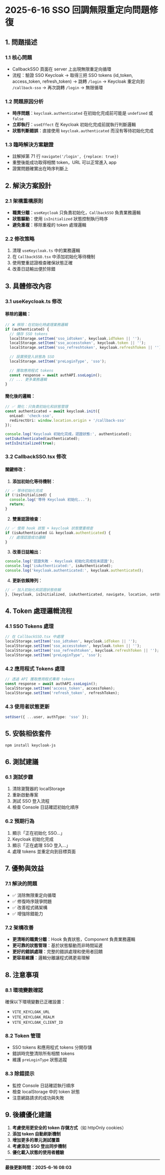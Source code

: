 # 2025-6-16 SSO 回調無限重定向問題修復

## 1. 問題描述

### 1.1 核心問題
- CallbackSSO 頁面在 server 上出現無限重定向循環
- 流程：驗證 SSO Keycloak → 取得三把 SSO tokens (id_token, access_token, refresh_token) → 跳轉 `/login` → Keycloak 重定向到 `/callback-sso` → 再次跳轉 `/login` → 無限循環

### 1.2 問題原因分析
- **時序問題**：`keycloak.authenticated` 在初始化完成前可能是 `undefined` 或 `false`
- **立即執行**：`useEffect` 在 Keycloak 初始化完成前就執行判斷邏輯
- **狀態判斷錯誤**：直接使用 `keycloak.authenticated` 而沒有等待初始化完成

### 1.3 臨時解決方案驗證
- 註解掉第 71 行 `navigate('/login', {replace: true})`
- 重整後能成功取得相關 token，URL 可以正常進入 app
- 證實問題確實出在時序判斷上

## 2. 解決方案設計

### 2.1 架構重構原則
- **職責分離**：`useKeycloak` 只負責初始化，`CallbackSSO` 負責業務邏輯
- **狀態驅動**：使用 `isInitialized` 狀態控制執行時序
- **避免重複**：移除重複的 token 處理邏輯

### 2.2 修改策略
1. 清理 `useKeycloak.ts` 中的業務邏輯
2. 在 `CallbackSSO.tsx` 中添加初始化等待機制
3. 使用雙重認證檢查確保狀態正確
4. 改善日誌輸出便於除錯

## 3. 具體修改內容

### 3.1 useKeycloak.ts 修改

#### 移除的邏輯：
```typescript
// ❌ 移除：在初始化時處理業務邏輯
if (authenticated) {
  // 儲存 SSO tokens
  localStorage.setItem('sso_idtoken', keycloak.idToken || '');
  localStorage.setItem('sso_accesstoken', keycloak.token || '');
  localStorage.setItem('sso_refreshtoken', keycloak.refreshToken || '');
  
  // 設置預登入狀態為 SSO
  localStorage.setItem('preLoginType', 'sso');
  
  // 獲取應用程式 tokens
  const response = await authAPI.ssoLogin();
  // ... 更多業務邏輯
}
```

#### 簡化後的邏輯：
```typescript
// ✅ 簡化：只負責初始化和狀態管理
const authenticated = await keycloak.init({
  onLoad: 'check-sso',
  redirectUri: window.location.origin + '/callback-sso'
});

console.log('Keycloak 初始化完成，認證狀態:', authenticated);
setIsAuthenticated(authenticated);
setIsInitialized(true);
```

### 3.2 CallbackSSO.tsx 修改

#### 關鍵修改：
1. **添加初始化等待機制**：
```typescript
// ✅ 等待初始化完成
if (!isInitialized) {
  console.log('等待 Keycloak 初始化...');
  return;
}
```

2. **雙重認證檢查**：
```typescript
// ✅ 使用 hook 狀態 + keycloak 狀態雙重檢查
if (isAuthenticated && keycloak.authenticated) {
  // 處理認證成功邏輯
}
```

3. **改善日誌輸出**：
```typescript
console.log('認證失敗 - Keycloak 初始化完成但未認證');
console.log('isAuthenticated:', isAuthenticated);
console.log('keycloak.authenticated:', keycloak.authenticated);
```

4. **更新依賴陣列**：
```typescript
// ✅ 加入初始化和認證狀態依賴
}, [keycloak, isInitialized, isAuthenticated, navigate, location, setUser]);
```

## 4. Token 處理邏輯流程

### 4.1 SSO Tokens 處理
```typescript
// 在 CallbackSSO.tsx 中處理
localStorage.setItem('sso_idtoken', keycloak.idToken || '');
localStorage.setItem('sso_accesstoken', keycloak.token || '');
localStorage.setItem('sso_refreshtoken', keycloak.refreshToken || '');
localStorage.setItem('preLoginType', 'sso');
```

### 4.2 應用程式 Tokens 處理
```typescript
// 透過 API 獲取應用程式專用 tokens
const response = await authAPI.ssoLogin();
localStorage.setItem('access_token', accessToken);
localStorage.setItem('refresh_token', refreshToken);
```

### 4.3 使用者狀態更新
```typescript
setUser({ ...user, authType: 'sso' });
```

## 5. 安裝相依套件

```bash
npm install keycloak-js
```

## 6. 測試建議

### 6.1 測試步驟
1. 清除瀏覽器的 localStorage
2. 重新啟動專案
3. 測試 SSO 登入流程
4. 檢查 Console 日誌確認初始化順序

### 6.2 預期行為
1. 顯示「正在初始化 SSO...」
2. Keycloak 初始化完成
3. 顯示「正在處理 SSO 登入...」
4. 處理 tokens 並重定向到目標頁面

## 7. 優勢與效益

### 7.1 解決的問題
- ✅ 消除無限重定向循環
- ✅ 修復時序競爭問題
- ✅ 改善程式碼架構
- ✅ 增強除錯能力

### 7.2 架構改善
- **更清晰的職責分離**：Hook 負責狀態，Component 負責業務邏輯
- **更可靠的狀態管理**：基於狀態驅動而非時間延遲
- **更好的錯誤處理**：完整的錯誤處理和使用者回饋
- **更容易維護**：邏輯分離讓程式碼更易理解

## 8. 注意事項

### 8.1 環境變數確認
確保以下環境變數已正確設置：
- `VITE_KEYCLOAK_URL`
- `VITE_KEYCLOAK_REALM`
- `VITE_KEYCLOAK_CLIENT_ID`

### 8.2 Token 管理
- SSO tokens 和應用程式 tokens 分開存儲
- 錯誤時完整清除所有相關 tokens
- 維護 `preLoginType` 狀態追蹤

### 8.3 除錯提示
- 監控 Console 日誌確認執行順序
- 檢查 localStorage 中的 token 狀態
- 注意網路請求的成功與失敗

## 9. 後續優化建議

1. **考慮使用更安全的 token 存儲方式**（如 httpOnly cookies）
2. **添加 token 自動刷新機制**
3. **增加更多的單元測試覆蓋**
4. **考慮添加 SSO 登出同步機制**
5. **優化載入狀態的使用者體驗**

---

**最後更新時間：2025-6-16 08:03** 